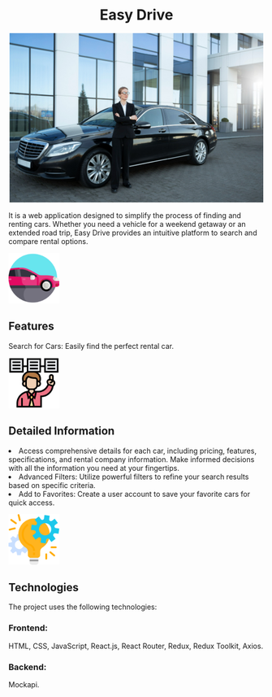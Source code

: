 <h1 align="center">Easy Drive</h1>

<p align="center">
<img src="src/pages/HomePage/img/deliveryCar.jpg" width="500">
</p>

It is a web application designed to simplify the process of finding and renting
cars. Whether you need a vehicle for a weekend getaway or an extended road trip,
Easy Drive provides an intuitive platform to search and compare rental options.

<img src="src/icons/car.png" alt="logo" width="100" height="100">
 <h2>Features</h2>

Search for Cars: Easily find the perfect rental car.

<img src="src/icons/features.png" alt="features" width="100" height="100"> <h2>Detailed Information</h2>

<li>Access comprehensive details for each car, including pricing, features, specifications, and rental company information. Make informed decisions with all the information you need at your fingertips.
</li>
<li>Advanced Filters: Utilize powerful filters to refine your search results based on specific criteria.
</li>
<li>Add to Favorites: Create a user account to save your favorite cars for quick access.</li>

<img src="src/icons/tech.png" alt="tech" width="100" height="100"> <h2>Technologies</h2>

<p>The project uses the following technologies:</p>
<h3>Frontend:</h3> 
<span>HTML, CSS, JavaScript, React.js, React Router, Redux, Redux Toolkit, Axios.</span> 
<h3>Backend:</h3> <span>Mockapi.</span>
